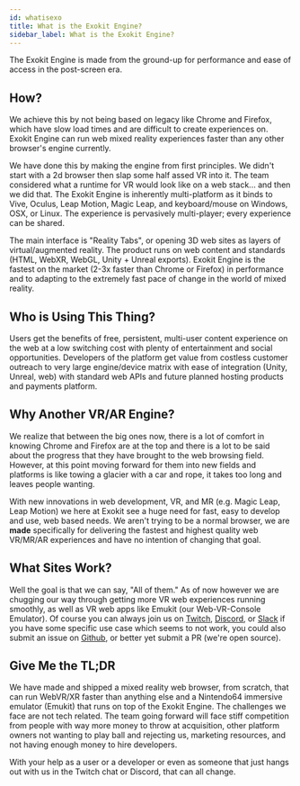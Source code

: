 ```yaml
---
id: whatisexo
title: What is the Exokit Engine?
sidebar_label: What is the Exokit Engine?
---
```


 The Exokit Engine is made from the ground-up for performance and ease of access in the post-screen era. 
  
  ## How?
  
  We achieve this by not being based on legacy like Chrome and Firefox, which have slow load times and are difficult to create experiences on. Exokit Engine can run web mixed reality experiences faster than any other browser's engine currently.
   
 We have done this by making the engine from first principles. We didn't start with a 2d browser then slap some half assed VR into it. The team considered what a runtime for VR would look like on a web stack... and then we did that. The Exokit Engine is inherently multi-platform as it binds to Vive, Oculus, Leap Motion, Magic Leap, and keyboard/mouse on Windows, OSX, or Linux. The experience is pervasively multi-player; every experience can be shared.
  
 The main interface is "Reality Tabs", or opening 3D web sites as layers of virtual/augmented reality. The product runs on web content and standards (HTML, WebXR, WebGL, Unity + Unreal exports). Exokit Engine is the fastest on the market (2-3x faster than Chrome or Firefox) in performance and to adapting to the extremely fast pace of change in the world of mixed reality.  
  
  ## Who is Using This Thing?
  
  Users get the benefits of free, persistent, multi-user content experience on the web at a low switching cost with plenty of entertainment and social opportunities. Developers of the platform get value from costless customer outreach to very large engine/device matrix with ease of integration (Unity, Unreal, web) with standard web APIs and future planned hosting products and payments platform. 

  ## Why Another VR/AR Engine?
  
  We realize that between the big ones now, there is a lot of comfort in knowing Chrome and Firefox are at the top and there is a lot to be said about the progress that they have brought to the web browsing field. However, at this point moving forward for them into new fields and platforms is like towing a glacier with a car and rope, it takes too long and leaves people wanting.
   
  With new innovations in web development, VR, and MR (e.g. Magic Leap, Leap Motion) we here at Exokit see a huge need for fast, easy to develop and use, web based needs. We aren't trying to be a normal browser, we are **made** specifically for delivering the fastest and highest quality web VR/MR/AR experiences and have no intention of changing that goal.
  
  ## What Sites Work?
  
  Well the goal is that we can say, "All of them." As of now however we are chugging our way through getting more VR web experiences running smoothly, as well as VR web apps like Emukit (our Web-VR-Console Emulator). Of course you can always join us on [Twitch](https://www.twitch.tv/avaer), [Discord](https://discord.gg/cf5tfTV), or [Slack](https://exoslack.now.sh/) if you have some specific use case which seems to not work, you could also submit an issue on [Github](https://github.com/webmixedreality/exokit),  or better yet submit a PR (we're open source).
  
  ## Give Me the TL;DR
  
We have made and shipped a mixed reality web browser, from scratch, that can run WebVR/XR faster than anything else and a Nintendo64 immersive emulator (Emukit) that runs on top of the Exokit Engine. The challenges we face are not tech related. The team going forward will face stiff competition from people with way more money to throw at acquisition, other platform owners not wanting to play ball and rejecting us, marketing resources, and not having enough money to hire developers.
 
 With your help as a user or a developer or even as someone that just hangs out with us in the Twitch chat or Discord, that can all change.

